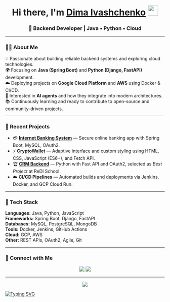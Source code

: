 <h1 align="center">Hi there, I'm <a href="https://github.com/IvashDima/" target="_blank">Dima Ivashchenko</a> 
<img src="https://github.com/blackcater/blackcater/raw/main/images/Hi.gif" height="32"/></h1>
<h3 align="center">🌱 Backend Developer | Java • Python • Cloud</h3>

---

### 👨‍💻 About Me  
💡 Passionate about building reliable backend systems and exploring cloud technologies.  
🌍 Focusing on **Java (Spring Boot)** and **Python (Django, FastAPI)** development.  
☁️ Deploying projects on **Google Cloud Platform** and **AWS** using Docker & CI/CD.  
🧠 Interested in **AI agents** and how they integrate into modern architectures.  
📚 Continuously learning and ready to contribute to open-source and community-driven projects.  

---

### 🚀 Recent Projects
- 💳 **[Internet Banking System](https://internetbank.ivashchenko.dev/)** — Secure online banking app with Spring Boot, MySQL, OAuth2.
- ⚡ **[CryptoWallet](https://github.com/Prog-Academy-projects/CryptoWallet)** — Adaptive interface and custom styling using HTML, CSS, JavaScript (ES6+), and Fetch API. 
- 🏆 **[CRM Backend](https://github.com/ReDI-School-projects/CRM_NoSQL)** — Python with Fast API and OAuth2, selected as *Best Project* at ReDI School.  
- ☁️ **CI/CD Pipelines** — Automated builds and deployments via Jenkins, Docker, and GCP Cloud Run.  

---

### 🧰 Tech Stack  
**Languages:** Java, Python, JavaScript  
**Frameworks:** Spring Boot, Django, FastAPI  
**Databases:** MySQL, PostgreSQL, MongoDB  
**Tools:** Docker, Jenkins, GitHub Actions  
**Cloud:** GCP, AWS  
**Other:** REST APIs, OAuth2, Agile, Git  

---

### 🤝 Connect with Me  
<p align="center">
  <a href="https://www.linkedin.com/in/dmytro-ivashchenko/"><img src="https://img.shields.io/badge/LinkedIn-0077B5?style=for-the-badge&logo=linkedin&logoColor=white"/></a>
  <a href="mailto:dmytro.ivashchenko.dev@gmail.com"><img src="https://img.shields.io/badge/Email-D14836?style=for-the-badge&logo=gmail&logoColor=white"/></a>
</p>

---

<p align="center">
  <img src="https://readme-typing-svg.herokuapp.com?color=%2336BCF7&center=true&vCenter=true&lines=Clean+code+%7C+Cloud+Deployment+%7C+Continuous+Learning"/>
</p>


[![Typing SVG](https://readme-typing-svg.herokuapp.com?color=%2336BCF7&lines=Feel+free+to+contact+me)](https://git.io/typing-svg)
